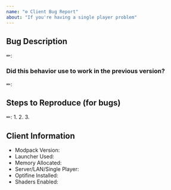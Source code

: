 ```yaml
---
name: "⚙ Client Bug Report"
about: "If you're having a single player problem"
---
```


<!--=
Please ensure that you fill in all the required information needed as specified by the template below.
NOTE: If you have other mods installed or you have changed versions; please revert to a clean install and test again with a crash/bug before posting.
=-->


## Bug Description
<!--📝 A clear and concise description of the problem-->
✏:


### Did this behavior use to work in the previous version?
<!--📝 Yes, the previous version in which this bug was not present was:-->
✏:


## Steps to Reproduce (for bugs)
<!--📝 A video, screenshots or a set of steps to reproduce-->
✏:
1.
2.
3.


## Client Information
* Modpack Version:
* Launcher Used:
* Memory Allocated:
* Server/LAN/Single Player:
* Optifine Installed:
* Shaders Enabled:

